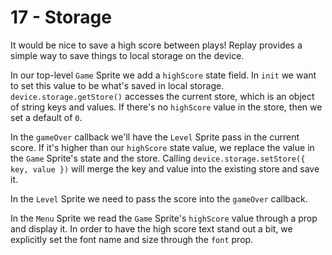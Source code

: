# 17 - Storage

It would be nice to save a high score between plays! Replay provides a simple way to save things to local storage on the device.

In our top-level `Game` Sprite we add a `highScore` state field. In `init` we want to set this value to be what's saved in local storage. `device.storage.getStore()` accesses the current store, which is an object of string keys and values. If there's no `highScore` value in the store, then we set a default of `0`.

In the `gameOver` callback we'll have the `Level` Sprite pass in the current score. If it's higher than our `highScore` state value, we replace the value in the `Game` Sprite's state and the store. Calling `device.storage.setStore({ key, value })` will merge the key and value into the existing store and save it.

In the `Level` Sprite we need to pass the score into the `gameOver` callback.

In the `Menu` Sprite we read the `Game` Sprite's `highScore` value through a prop and display it. In order to have the high score text stand out a bit, we explicitly set the font name and size through the `font` prop.
